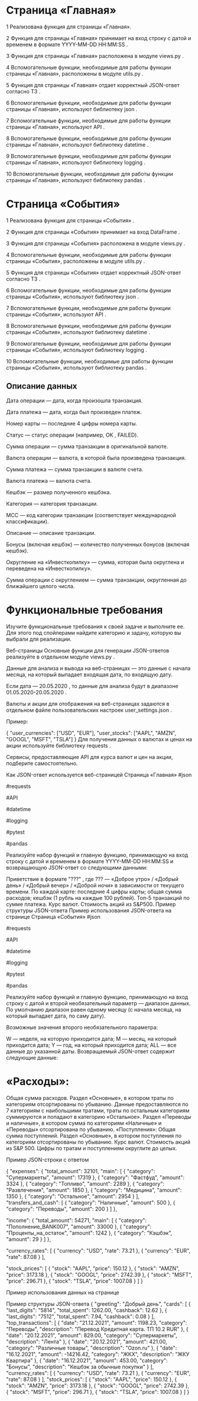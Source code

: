 # Страница «Главная»

1 Реализована функция для страницы «Главная».

2 Функция для страницы «Главная» принимает на вход строку с датой и временем в формате
YYYY-MM-DD HH:MM:SS
.

3 Функция для страницы «Главная» расположена в модуле
views.py
.

4 Вспомогательные функции, необходимые для работы функции страницы «Главная», расположены в модуле
utils.py
.

5 Функция для страницы «Главная» отдает корректный JSON-ответ согласно ТЗ
.

6 Вспомогательные функции, необходимые для работы функции страницы «Главная», используют библиотеку
json
.

7 Вспомогательные функции, необходимые для работы функции страницы «Главная», используют API
.

8 Вспомогательные функции, необходимые для работы функции страницы «Главная», используют библиотеку
datetime
.

9 Вспомогательные функции, необходимые для работы функции страницы «Главная», используют библиотеку
logging
.

10 Вспомогательные функции, необходимые для работы функции страницы «Главная», используют библиотеку
pandas
.

# Страница «События»

1 Реализована функция для страницы «События»
.

2 Функция для страницы «События» принимает на вход
DataFrame
.

3 Функция для страницы «События» расположена в модуле
views.py
.

4 Вспомогательные функции, необходимые для работы функции страницы «События», расположены в модуле
utils.py
.

5 Функция для страницы «События» отдает корректный JSON-ответ согласно ТЗ
.

6 Вспомогательные функции, необходимые для работы функции страницы «События», используют библиотеку
json
.

7 Вспомогательные функции, необходимые для работы функции страницы «События», используют API
.

8 Вспомогательные функции, необходимые для работы функции страницы «События», используют библиотеку
datetime
.

9 Вспомогательные функции, необходимые для работы функции страницы «События», используют библиотеку
logging
.

10 Вспомогательные функции, необходимые для работы функции страницы «События», используют библиотеку
pandas
.

## Описание данных

Дата операции — дата, когда произошла транзакция.

Дата платежа — дата, когда был произведен платеж.

Номер карты — последние 4 цифры номера карты.

Статус — статус операции (например, OK , FAILED).

Сумма операции — сумма транзакции в оригинальной валюте.

Валюта операции — валюта, в которой была произведена транзакция.

Сумма платежа — сумма транзакции в валюте счета.

Валюта платежа — валюта счета.

Кешбэк — размер полученного кешбэка.

Категория — категория транзакции.

MCC — код категории транзакции (соответствует международной классификации).

Описание — описание транзакции.

Бонусы (включая кешбэк) — количество полученных бонусов (включая кешбэк).

Округление на «Инвесткопилку» — сумма, которая была округлена и переведена на «Инвесткопилку».

Сумма операции с округлением — сумма транзакции, округленная до ближайшего целого числа.

# Функциональные требования

Изучите функциональные требования к своей задаче и выполните ее. Для этого под спойлерами найдите категорию и задачу,
которую вы выбрали для реализации.

Веб-страницы
Основные функции для генерации JSON-ответов реализуйте в отдельном модуле
views.py
.

Данные для анализа и вывода на веб-страницах — это данные с начала месяца, на который выпадает входящая дата, по
входящую дату.

Если дата —
20.05.2020
, то данные для анализа будут в диапазоне
01.05.2020-20.05.2020
.

Валюты и акции для отображения на веб-страницах задаются в отдельном файле пользовательских настроек
user_settings.json
.

Пример:

{
"user_currencies": ["USD", "EUR"],
"user_stocks": ["AAPL", "AMZN", "GOOGL", "MSFT", "TSLA"]
}
Для получения данных о валютах и ценах на акции используйте библиотеку
requests
.

Сервисы, предоставляющие API для курса валют и цен на акции, подберите самостоятельно.

Как JSON-ответ используется веб-страницей
Страница «Главная»
#json

#requests

#API

#datetime

#logging

#pytest

#pandas

Реализуйте набор функций и главную функцию, принимающую на вход строку с датой и временем в формате
YYYY-MM-DD HH:MM:SS
и возвращающую JSON-ответ со следующими данными:

Приветствие в формате
"???"
, где
???
— «Доброе утро» / «Добрый день» / «Добрый вечер» / «Доброй ночи» в зависимости от текущего времени.
По каждой карте:
последние 4 цифры карты;
общая сумма расходов;
кешбэк (1 рубль на каждые 100 рублей).
Топ-5 транзакций по сумме платежа.
Курс валют.
Стоимость акций из S&P500.
Пример структуры JSON-ответа
Пример использования JSON-ответа на странице
Страница «События»
#json

#requests

#API

#datetime

#logging

#pytest

#pandas

Реализуйте набор функций и главную функцию, принимающую на вход строку с датой и второй необязательный параметр —
диапазон данных. По умолчанию диапазон равен одному месяцу (с начала месяца, на который выпадает дата, по саму дату).

Возможные значения второго необязательного параметра:

W
— неделя, на которую приходится дата;
M
— месяц, на который приходится дата;
Y
— год, на который приходится дата;
ALL
— все данные до указанной даты.
Возвращаемый JSON-ответ содержит следующие данные:

# «Расходы»:
Общая сумма расходов.
Раздел «Основные», в котором траты по категориям отсортированы по убыванию. Данные предоставляются по 7 категориям с
наибольшими тратами, траты по остальным категориям суммируются и попадают в категорию «Остальное».
Раздел «Переводы и наличные», в котором сумма по категориям «Наличные» и «Переводы» отсортирована по убыванию.
«Поступления»:
Общая сумма поступлений.
Раздел «Основные», в котором поступления по категориям отсортированы по убыванию.
Курс валют.
Стоимость акций из S&P 500.
Цифры по тратам и поступлениям округлите до целых.

Пример JSON-строки с ответом

{
"expenses": {
"total_amount": 32101,
"main":
[
{
"category": "Супермаркеты",
"amount": 17319
},
{
"category": "Фастфуд",
"amount": 3324
},
{
"category": "Топливо",
"amount": 2289
},
{
"category": "Развлечения",
"amount": 1850
},
{
"category": "Медицина",
"amount": 1350
},
{
"category": "Остальное",
"amount": 2954
}
],
"transfers_and_cash": [
{
"category": "Наличные",
"amount": 500
},
{
"category": "Переводы",
"amount": 200
}
]
},

"income": {
"total_amount": 54271,
"main": [
{
"category": "Пополнение_BANK007",
"amount": 33000
},
{
"category": "Проценты_на_остаток",
"amount": 1242
},
{
"category": "Кэшбэк",
"amount": 29
}
]
},

"currency_rates": [
{
"currency": "USD",
"rate": 73.21
},
{
"currency": "EUR",
"rate": 87.08
}
],

"stock_prices": [
{
"stock": "AAPL",
"price": 150.12
},
{
"stock": "AMZN",
"price": 3173.18
},
{
"stock": "GOOGL",
"price": 2742.39
},
{
"stock": "MSFT",
"price": 296.71
},
{
"stock": "TSLA",
"price": 1007.08
}
]
}

Пример использования данных на странице



Пример структуры JSON-ответа
{
  "greeting": "Добрый день",
  "cards": [
    {
      "last_digits": "5814",
      "total_spent": 1262.00,
      "cashback": 12.62
    },
    {
      "last_digits": "7512",
      "total_spent": 7.94,
      "cashback": 0.08
    }
  ],
  "top_transactions": [
    {
      "date": "21.12.2021",
      "amount": 1198.23,
      "category": "Переводы",
      "description": "Перевод Кредитная карта. ТП 10.2 RUR"
    },
    {
      "date": "20.12.2021",
      "amount": 829.00,
      "category": "Супермаркеты",
      "description": "Лента"
    },
    {
      "date": "20.12.2021",
      "amount": 421.00,
      "category": "Различные товары",
      "description": "Ozon.ru"
    },
    {
      "date": "16.12.2021",
      "amount": -14216.42,
      "category": "ЖКХ",
      "description": "ЖКУ Квартира"
    },
    {
      "date": "16.12.2021",
      "amount": 453.00,
      "category": "Бонусы",
      "description": "Кешбэк за обычные покупки"
    }
  ],
  "currency_rates": [
    {
      "currency": "USD",
      "rate": 73.21
    },
    {
      "currency": "EUR",
      "rate": 87.08
    }
  ],
  "stock_prices": [
    {
      "stock": "AAPL",
      "price": 150.12
    },
    {
      "stock": "AMZN",
      "price": 3173.18
    },
    {
      "stock": "GOOGL",
      "price": 2742.39
    },
    {
      "stock": "MSFT",
      "price": 296.71
    },
    {
      "stock": "TSLA",
      "price": 1007.08
    }
  ]
}

